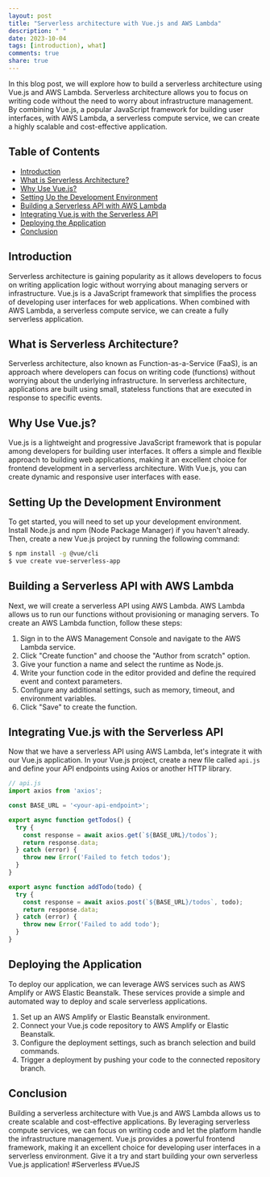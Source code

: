 ```yaml
---
layout: post
title: "Serverless architecture with Vue.js and AWS Lambda"
description: " "
date: 2023-10-04
tags: [introduction), what]
comments: true
share: true
---
```


In this blog post, we will explore how to build a serverless architecture using Vue.js and AWS Lambda. Serverless architecture allows you to focus on writing code without the need to worry about infrastructure management. By combining Vue.js, a popular JavaScript framework for building user interfaces, with AWS Lambda, a serverless compute service, we can create a highly scalable and cost-effective application.

## Table of Contents
- [Introduction](#introduction)
- [What is Serverless Architecture?](#what-is-serverless-architecture)
- [Why Use Vue.js?](#why-use-vuejs)
- [Setting Up the Development Environment](#setting-up-the-development-environment)
- [Building a Serverless API with AWS Lambda](#building-a-serverless-api-with-aws-lambda)
- [Integrating Vue.js with the Serverless API](#integrating-vuejs-with-the-serverless-api)
- [Deploying the Application](#deploying-the-application)
- [Conclusion](#conclusion)

## Introduction
Serverless architecture is gaining popularity as it allows developers to focus on writing application logic without worrying about managing servers or infrastructure. Vue.js is a JavaScript framework that simplifies the process of developing user interfaces for web applications. When combined with AWS Lambda, a serverless compute service, we can create a fully serverless application.

## What is Serverless Architecture?
Serverless architecture, also known as Function-as-a-Service (FaaS), is an approach where developers can focus on writing code (functions) without worrying about the underlying infrastructure. In serverless architecture, applications are built using small, stateless functions that are executed in response to specific events.

## Why Use Vue.js?
Vue.js is a lightweight and progressive JavaScript framework that is popular among developers for building user interfaces. It offers a simple and flexible approach to building web applications, making it an excellent choice for frontend development in a serverless architecture. With Vue.js, you can create dynamic and responsive user interfaces with ease.

## Setting Up the Development Environment
To get started, you will need to set up your development environment. Install Node.js and npm (Node Package Manager) if you haven't already. Then, create a new Vue.js project by running the following command:

```bash
$ npm install -g @vue/cli
$ vue create vue-serverless-app
```

## Building a Serverless API with AWS Lambda
Next, we will create a serverless API using AWS Lambda. AWS Lambda allows us to run our functions without provisioning or managing servers. To create an AWS Lambda function, follow these steps:

1. Sign in to the AWS Management Console and navigate to the AWS Lambda service.
2. Click "Create function" and choose the "Author from scratch" option.
3. Give your function a name and select the runtime as Node.js.
4. Write your function code in the editor provided and define the required event and context parameters.
5. Configure any additional settings, such as memory, timeout, and environment variables.
6. Click "Save" to create the function.

## Integrating Vue.js with the Serverless API
Now that we have a serverless API using AWS Lambda, let's integrate it with our Vue.js application. In your Vue.js project, create a new file called `api.js` and define your API endpoints using Axios or another HTTP library.

```javascript
// api.js
import axios from 'axios';

const BASE_URL = '<your-api-endpoint>';

export async function getTodos() {
  try {
    const response = await axios.get(`${BASE_URL}/todos`);
    return response.data;
  } catch (error) {
    throw new Error('Failed to fetch todos');
  }
}

export async function addTodo(todo) {
  try {
    const response = await axios.post(`${BASE_URL}/todos`, todo);
    return response.data;
  } catch (error) {
    throw new Error('Failed to add todo');
  }
}
```

## Deploying the Application
To deploy our application, we can leverage AWS services such as AWS Amplify or AWS Elastic Beanstalk. These services provide a simple and automated way to deploy and scale serverless applications.

1. Set up an AWS Amplify or Elastic Beanstalk environment.
2. Connect your Vue.js code repository to AWS Amplify or Elastic Beanstalk.
3. Configure the deployment settings, such as branch selection and build commands.
4. Trigger a deployment by pushing your code to the connected repository branch.

## Conclusion
Building a serverless architecture with Vue.js and AWS Lambda allows us to create scalable and cost-effective applications. By leveraging serverless compute services, we can focus on writing code and let the platform handle the infrastructure management. Vue.js provides a powerful frontend framework, making it an excellent choice for developing user interfaces in a serverless environment. Give it a try and start building your own serverless Vue.js application! #Serverless #VueJS